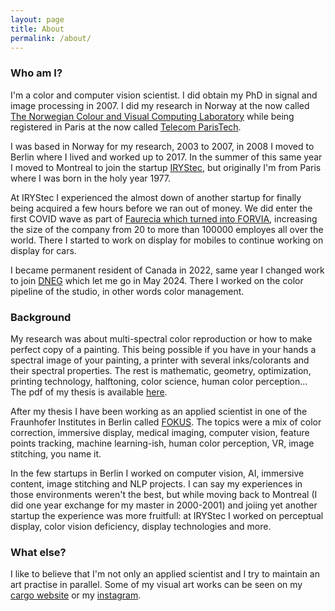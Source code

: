 ```yaml
---
layout: page
title: About
permalink: /about/
---
```


### **Who am I?**
I'm a color and computer vision scientist. I did obtain my PhD in signal and image processing in 2007. I did my research in Norway at the now called [The Norwegian Colour and Visual Computing Laboratory][link-colorlab] while being registered in Paris at the now called [Telecom ParisTech][link-enst]. 

I was based in Norway for my research, 2003 to 2007, in 2008 I moved to Berlin where I lived and worked up to 2017. In the summer of this same year I moved to Montreal to join the startup [IRYStec][link-irystec], but originally I'm from Paris where I was born in the holy year 1977.

At IRYStec I experienced the almost down of another startup for finally being acquired a few hours before we ran out of money. We did enter the first COVID wave as part of [Faurecia which turned into FORVIA][link-forvia], increasing the size of the company from 20 to more than 100000 employes all over the world. There I started to work on display for mobiles to continue working on display for cars.

I became permanent resident of Canada in 2022, same year I changed work to join [DNEG][link-dneg] which let me go in May 2024. There I worked on the color pipeline of the studio, in other words color management.

###  **Background**
My research was about multi-spectral color reproduction or how to make perfect copy of a painting. This being possible if you have in your hands a spectral image of your painting, a printer with several inks/colorants and their spectral properties. The rest is mathematic, geometry, optimization, printing technology, halftoning, color science, human color perception... The pdf of my thesis is available [here][link-thesis].

After my thesis I have been working as an applied scientist in one of the Fraunhofer Institutes in Berlin called [FOKUS][link-viscom]. The topics were a mix of color correction, immersive display, medical imaging, computer vision, feature points tracking, machine learning-ish, human color perception, VR, image stitching, you name it.

In the few startups in Berlin I worked on computer vision, AI, immersive content, image stitching and NLP projects. I can say my experiences in those environments weren't the best, but while moving back to Montreal (I did one year exchange for my master in 2000-2001) and joiing yet another startup the experience was more fruitfull: at IRYStec I worked on perceptual display, color vision deficiency, display technologies and more.

### **What else?**
I like to believe that I'm not only an applied scientist and I try to maintain an art practise in parallel. Some of my visual art works can be seen on my [cargo website][link-cargocollective] or my [instagram][link-instagram].

[link-instagram]: https://www.instagram.com/mrbonsoir/
[link-colorlab]: https://www.ntnu.edu/colourlab
[link-enst]: https://www.telecom-paris.fr/
[link-cargocollective]: https://jeremiegerhardt.cargo.site/
[link-viscom]: https://www.fokus.fraunhofer.de/en/sqc
[link-thesis]: https://pastel.archives-ouvertes.fr/pastel-00003354
[link-irystec]: https://www.irystec.com/
[link-dneg]: https://www.dneg.com/
[link-forvia]: https://www.forvia.com/en